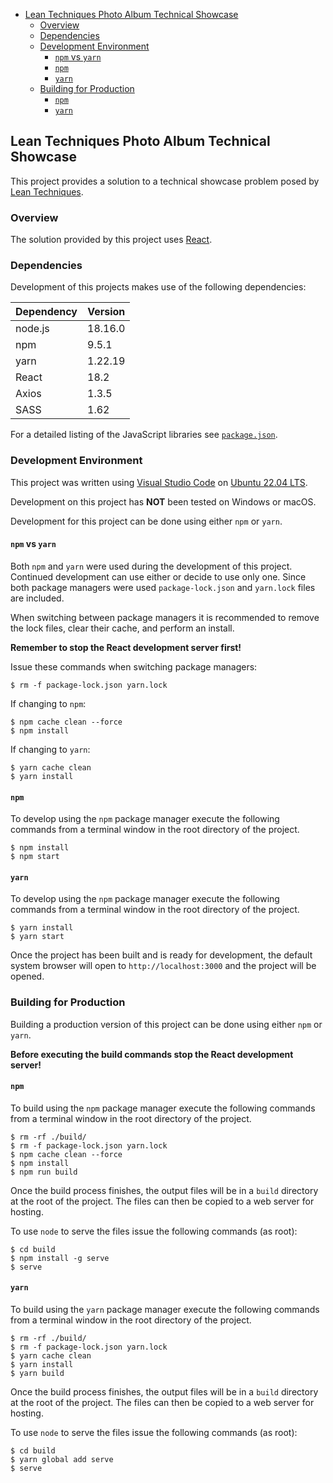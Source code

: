 - [Lean Techniques Photo Album Technical Showcase](#lean-techniques-photo-album-technical-showcase)
	- [Overview](#overview)
	- [Dependencies](#dependencies)
	- [Development Environment](#development-environment)
		- [`npm` vs `yarn`](#npm-vs-yarn)
		- [`npm`](#npm)
		- [`yarn`](#yarn)
	- [Building for Production](#building-for-production)
		- [`npm`](#npm-1)
		- [`yarn`](#yarn-1)


## Lean Techniques Photo Album Technical Showcase

This project provides a solution to a technical showcase problem posed by [Lean Techniques](https://leantechniques.com/).

### Overview

The solution provided by this project uses [React](https://react.dev/).

### Dependencies

Development of this projects makes use of the following dependencies:

| Dependency | Version |
| ---------- | ------- |
| node.js | 18.16.0 |
| npm | 9.5.1 |
| yarn | 1.22.19 |
| React | 18.2 |
| Axios | 1.3.5 |
| SASS | 1.62 |

For a detailed listing of the JavaScript libraries see [`package.json`](package.json).

### Development Environment

This project was written using [Visual Studio Code](https://code.visualstudio.com/) on [Ubuntu 22.04 LTS](https://ubuntu.com/download/desktop).

Development on this project has **NOT** been tested on Windows or macOS.

Development for this project can be done using either `npm` or `yarn`.

#### `npm` vs `yarn`

Both `npm` and `yarn` were used during the development of this project.  Continued development can use either or decide to use only one.  Since both package managers were used `package-lock.json` and `yarn.lock` files are included.

When switching between package managers it is recommended to remove the lock files, clear their cache, and perform an install.

**Remember to stop the React development server first!**

Issue these commands when switching package managers:

```shell
$ rm -f package-lock.json yarn.lock
```

If changing to `npm`:

```shell
$ npm cache clean --force
$ npm install
```

If changing to `yarn`:

```shell
$ yarn cache clean
$ yarn install
```

#### `npm`

To develop using the `npm` package manager execute the following commands from a terminal window in the root directory of the project.

```shell
$ npm install
$ npm start
```
#### `yarn`

To develop using the `npm` package manager execute the following commands from a terminal window in the root directory of the project.

```shell
$ yarn install
$ yarn start
```

Once the project has been built and is ready for development, the default system browser will open to `http://localhost:3000` and the project will be opened.

### Building for Production

Building a production version of this project can be done using either `npm` or `yarn`.

**Before executing the build commands stop the React development server!**

#### `npm`

To build using the `npm` package manager execute the following commands from a terminal window in the root directory of the project.

```shell
$ rm -rf ./build/
$ rm -f package-lock.json yarn.lock
$ npm cache clean --force
$ npm install
$ npm run build
```

Once the build process finishes, the output files will be in a `build` directory at the root of the project.  The files can then be copied to a web server for hosting.

To use `node` to serve the files issue the following commands (as root):

```shell
$ cd build
$ npm install -g serve
$ serve
```

#### `yarn`

To build using the `yarn` package manager execute the following commands from a terminal window in the root directory of the project.

```shell
$ rm -rf ./build/
$ rm -f package-lock.json yarn.lock
$ yarn cache clean
$ yarn install
$ yarn build
```

Once the build process finishes, the output files will be in a `build` directory at the root of the project.  The files can then be copied to a web server for hosting.

To use `node` to serve the files issue the following commands (as root):

```shell
$ cd build
$ yarn global add serve
$ serve
```

